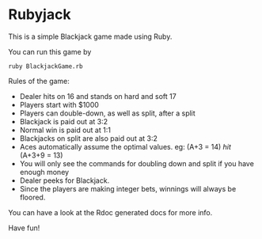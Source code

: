 # Rubyjack

This is a simple Blackjack game made using Ruby.

You can run this game by

    ruby BlackjackGame.rb

Rules of the game:

*  Dealer hits on 16 and stands on hard and soft 17
*  Players start with $1000
*  Players can double-down, as well as split, after a split
*  Blackjack is paid out at 3:2
*  Normal win is paid out at 1:1
*  Blackjacks on split are also paid out at 3:2
*  Aces automatically assume the optimal values. eg: (A+3 = 14) *hit* (A+3+9 = 13)
*  You will only see the commands for doubling down and split if you have enough money
*  Dealer peeks for Blackjack.
*  Since the players are making integer bets, winnings will always be floored.

You can have a look at the Rdoc generated docs for more info.

Have fun!

